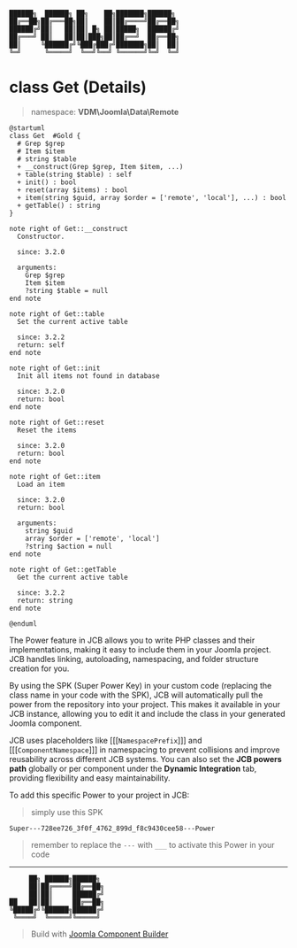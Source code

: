 ```
██████╗  ██████╗ ██╗    ██╗███████╗██████╗
██╔══██╗██╔═══██╗██║    ██║██╔════╝██╔══██╗
██████╔╝██║   ██║██║ █╗ ██║█████╗  ██████╔╝
██╔═══╝ ██║   ██║██║███╗██║██╔══╝  ██╔══██╗
██║     ╚██████╔╝╚███╔███╔╝███████╗██║  ██║
╚═╝      ╚═════╝  ╚══╝╚══╝ ╚══════╝╚═╝  ╚═╝
```
# class Get (Details)
> namespace: **VDM\Joomla\Data\Remote**

```uml
@startuml
class Get  #Gold {
  # Grep $grep
  # Item $item
  # string $table
  + __construct(Grep $grep, Item $item, ...)
  + table(string $table) : self
  + init() : bool
  + reset(array $items) : bool
  + item(string $guid, array $order = ['remote', 'local'], ...) : bool
  + getTable() : string
}

note right of Get::__construct
  Constructor.

  since: 3.2.0
  
  arguments:
    Grep $grep
    Item $item
    ?string $table = null
end note

note right of Get::table
  Set the current active table

  since: 3.2.2
  return: self
end note

note right of Get::init
  Init all items not found in database

  since: 3.2.0
  return: bool
end note

note right of Get::reset
  Reset the items

  since: 3.2.0
  return: bool
end note

note right of Get::item
  Load an item

  since: 3.2.0
  return: bool
  
  arguments:
    string $guid
    array $order = ['remote', 'local']
    ?string $action = null
end note

note right of Get::getTable
  Get the current active table

  since: 3.2.2
  return: string
end note
 
@enduml
```

The Power feature in JCB allows you to write PHP classes and their implementations, making it easy to include them in your Joomla project. JCB handles linking, autoloading, namespacing, and folder structure creation for you.

By using the SPK (Super Power Key) in your custom code (replacing the class name in your code with the SPK), JCB will automatically pull the power from the repository into your project. This makes it available in your JCB instance, allowing you to edit it and include the class in your generated Joomla component.

JCB uses placeholders like [[[`NamespacePrefix`]]] and [[[`ComponentNamespace`]]] in namespacing to prevent collisions and improve reusability across different JCB systems. You can also set the **JCB powers path** globally or per component under the **Dynamic Integration** tab, providing flexibility and easy maintainability.

To add this specific Power to your project in JCB:

> simply use this SPK
```
Super---728ee726_3f0f_4762_899d_f8c9430cee58---Power
```
> remember to replace the `---` with `___` to activate this Power in your code

---
```
     ██╗ ██████╗██████╗
     ██║██╔════╝██╔══██╗
     ██║██║     ██████╔╝
██   ██║██║     ██╔══██╗
╚█████╔╝╚██████╗██████╔╝
 ╚════╝  ╚═════╝╚═════╝
```
> Build with [Joomla Component Builder](https://git.vdm.dev/joomla/Component-Builder)

